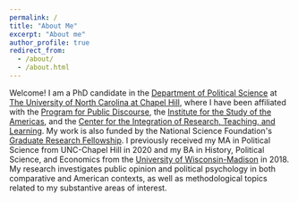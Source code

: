 ```yaml
---
permalink: /
title: "About Me"
excerpt: "About me"
author_profile: true
redirect_from: 
  - /about/
  - /about.html
---
```


Welcome! I am a PhD candidate in the [Department of Political Science](https://politicalscience.unc.edu) at [The University of North Carolina at Chapel Hill](https://www.unc.edu), where I have been affiliated with the [Program for Public Discourse](https://publicdiscourse.unc.edu), the [Institute for the Study of the Americas](https://isa.unc.edu), and the [Center for the Integration of Research, Teaching, and Learning](https://gradprofdev.unc.edu/cirtl-unc-chapel-hill/). My work is also funded by the National Science Foundation's [Graduate Research Fellowship](http://nsfgrfp.org). I previously received my MA in Political Science from UNC-Chapel Hill in 2020 and my BA in History, Political Science, and Economics from the [University of Wisconsin-Madison](https://www.wisc.edu) in 2018. My research investigates public opinion and political psychology in both comparative and American contexts, as well as methodological topics related to my substantive areas of interest.
